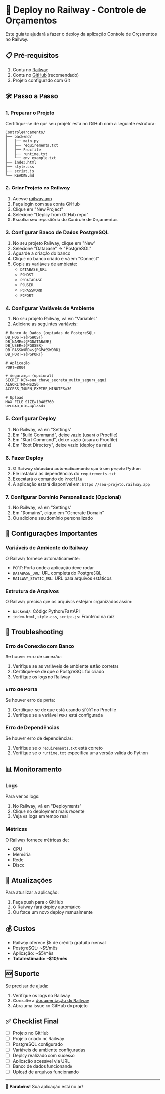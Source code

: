# 🚀 Deploy no Railway - Controle de Orçamentos

Este guia te ajudará a fazer o deploy da aplicação Controle de Orçamentos no Railway.

## 📋 Pré-requisitos

1. Conta no [Railway](https://railway.app/)
2. Conta no [GitHub](https://github.com/) (recomendado)
3. Projeto configurado com Git

## 🛠️ Passo a Passo

### 1. Preparar o Projeto

Certifique-se de que seu projeto está no GitHub com a seguinte estrutura:

```
ControleOrcamento/
├── backend/
│   ├── main.py
│   ├── requirements.txt
│   ├── Procfile
│   ├── runtime.txt
│   └── env_example.txt
├── index.html
├── style.css
├── script.js
└── README.md
```

### 2. Criar Projeto no Railway

1. Acesse [railway.app](https://railway.app/)
2. Faça login com sua conta GitHub
3. Clique em "New Project"
4. Selecione "Deploy from GitHub repo"
5. Escolha seu repositório do Controle de Orçamentos

### 3. Configurar Banco de Dados PostgreSQL

1. No seu projeto Railway, clique em "New"
2. Selecione "Database" → "PostgreSQL"
3. Aguarde a criação do banco
4. Clique no banco criado e vá em "Connect"
5. Copie as variáveis de ambiente:
   - `DATABASE_URL`
   - `PGHOST`
   - `PGDATABASE`
   - `PGUSER`
   - `PGPASSWORD`
   - `PGPORT`

### 4. Configurar Variáveis de Ambiente

1. No seu projeto Railway, vá em "Variables"
2. Adicione as seguintes variáveis:

```env
# Banco de Dados (copiadas do PostgreSQL)
DB_HOST=${PGHOST}
DB_NAME=${PGDATABASE}
DB_USER=${PGUSER}
DB_PASSWORD=${PGPASSWORD}
DB_PORT=${PGPORT}

# Aplicação
PORT=8000

# Segurança (opcional)
SECRET_KEY=sua_chave_secreta_muito_segura_aqui
ALGORITHM=HS256
ACCESS_TOKEN_EXPIRE_MINUTES=30

# Upload
MAX_FILE_SIZE=10485760
UPLOAD_DIR=uploads
```

### 5. Configurar Deploy

1. No Railway, vá em "Settings"
2. Em "Build Command", deixe vazio (usará o Procfile)
3. Em "Start Command", deixe vazio (usará o Procfile)
4. Em "Root Directory", deixe vazio (deploy da raiz)

### 6. Fazer Deploy

1. O Railway detectará automaticamente que é um projeto Python
2. Ele instalará as dependências do `requirements.txt`
3. Executará o comando do `Procfile`
4. A aplicação estará disponível em: `https://seu-projeto.railway.app`

### 7. Configurar Domínio Personalizado (Opcional)

1. No Railway, vá em "Settings"
2. Em "Domains", clique em "Generate Domain"
3. Ou adicione seu domínio personalizado

## 🔧 Configurações Importantes

### Variáveis de Ambiente do Railway

O Railway fornece automaticamente:
- `PORT`: Porta onde a aplicação deve rodar
- `DATABASE_URL`: URL completa do PostgreSQL
- `RAILWAY_STATIC_URL`: URL para arquivos estáticos

### Estrutura de Arquivos

O Railway precisa que os arquivos estejam organizados assim:
- `backend/`: Código Python/FastAPI
- `index.html`, `style.css`, `script.js`: Frontend na raiz

## 🚨 Troubleshooting

### Erro de Conexão com Banco

Se houver erro de conexão:
1. Verifique se as variáveis de ambiente estão corretas
2. Certifique-se de que o PostgreSQL foi criado
3. Verifique os logs no Railway

### Erro de Porta

Se houver erro de porta:
1. Certifique-se de que está usando `$PORT` no Procfile
2. Verifique se a variável `PORT` está configurada

### Erro de Dependências

Se houver erro de dependências:
1. Verifique se o `requirements.txt` está correto
2. Verifique se o `runtime.txt` especifica uma versão válida do Python

## 📊 Monitoramento

### Logs

Para ver os logs:
1. No Railway, vá em "Deployments"
2. Clique no deployment mais recente
3. Veja os logs em tempo real

### Métricas

O Railway fornece métricas de:
- CPU
- Memória
- Rede
- Disco

## 🔄 Atualizações

Para atualizar a aplicação:
1. Faça push para o GitHub
2. O Railway fará deploy automático
3. Ou force um novo deploy manualmente

## 💰 Custos

- Railway oferece $5 de crédito gratuito mensal
- PostgreSQL: ~$5/mês
- Aplicação: ~$5/mês
- **Total estimado: ~$10/mês**

## 🆘 Suporte

Se precisar de ajuda:
1. Verifique os logs no Railway
2. Consulte a [documentação do Railway](https://docs.railway.app/)
3. Abra uma issue no GitHub do projeto

## ✅ Checklist Final

- [ ] Projeto no GitHub
- [ ] Projeto criado no Railway
- [ ] PostgreSQL configurado
- [ ] Variáveis de ambiente configuradas
- [ ] Deploy realizado com sucesso
- [ ] Aplicação acessível via URL
- [ ] Banco de dados funcionando
- [ ] Upload de arquivos funcionando

---

🎉 **Parabéns!** Sua aplicação está no ar! 